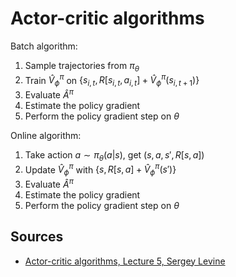 # Actor-critic algorithms

Batch algorithm:

1. Sample trajectories from $\pi_{\theta}$ 
2. Train $\hat V_{\phi}^{\pi}$ on $\left\{ s_{i,t}, R \left[s_{i, t}, a_{i, t} \right] + \hat V_{\phi}^{\pi} \left(s_{i, t+1}\right) \right\}$
3. Evaluate $\hat A^{\pi}$
4. Estimate the policy gradient
5. Perform the policy gradient step on $\theta$

Online algorithm:

1. Take action $a \sim \pi_{\theta} \left(a | s \right)$, get $\left(s, a, s', R\left[s, a\right] \right)$
2. Update $\hat V_{\phi}^{\pi}$ with $\left \{ s, R\left[s, a\right] + \hat V_{\phi}^{\pi} \left(s' \right) \right \}$
3. Evaluate $\hat A^{\pi}$
4. Estimate the policy gradient
5. Perform the policy gradient step on $\theta$

## Sources

* [Actor-critic algorithms, Lecture 5, Sergey Levine](http://rll.berkeley.edu/deeprlcourse/f17docs/lecture_5_actor_critic_pdf.pdf)




